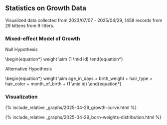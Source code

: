 ## Statistics on Growth Data

Visualized data collected from 2023/07/07 - 2025/04/29, 1458 records from 29 kittens from 9 litters.

### Mixed-effect Model of Growth

Null Hypothesis

\begin{equation*}
weight \sim (1 \mid id)
\end{equation*}

Alternative Hypothesis

\begin{equation*}
weight \sim age\_in\_days + birth\_weight + hair\_type + hair\_color + month\_of\_birth + (1 \mid id)
\end{equation*}

### Visualization

{% include_relative _graphs/2025-04-29_growth-curve.html %}

{% include_relative _graphs/2025-04-29_born-weights-distribution.html %}
